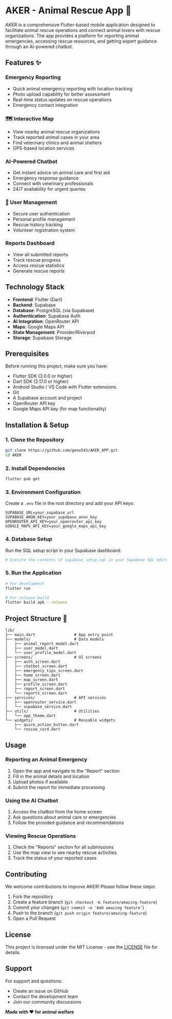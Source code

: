 # AKER - Animal Rescue App 🐾

AKER is a comprehensive Flutter-based mobile application designed to facilitate animal rescue operations and connect animal lovers with rescue organizations. The app provides a platform for reporting animal emergencies, accessing rescue resources, and getting expert guidance through an AI-powered chatbot.

## Features ✨

###  Emergency Reporting
- Quick animal emergency reporting with location tracking
- Photo upload capability for better assessment
- Real-time status updates on rescue operations
- Emergency contact integration

### 🗺 Interactive Map
- View nearby animal rescue organizations
- Track reported animal cases in your area
- Find veterinary clinics and animal shelters
- GPS-based location services

###  AI-Powered Chatbot
- Get instant advice on animal care and first aid
- Emergency response guidance
- Connect with veterinary professionals
- 24/7 availability for urgent queries

### 📱 User Management
- Secure user authentication
- Personal profile management
- Rescue history tracking
- Volunteer registration system

###  Reports Dashboard
- View all submitted reports
- Track rescue progress
- Access rescue statistics
- Generate rescue reports

## Technology Stack 

- **Frontend**: Flutter (Dart)
- **Backend**: Supabase
- **Database**: PostgreSQL (via Supabase)
- **Authentication**: Supabase Auth
- **AI Integration**: OpenRouter API
- **Maps**: Google Maps API
- **State Management**: Provider/Riverpod
- **Storage**: Supabase Storage

## Prerequisites

Before running this project, make sure you have:

- Flutter SDK (3.0.0 or higher)
- Dart SDK (2.17.0 or higher)
- Android Studio / VS Code with Flutter extensions
- Git
- A Supabase account and project
- OpenRouter API key
- Google Maps API key (for map functionality)

## Installation & Setup 

### 1. Clone the Repository
```bash
git clone https://github.com/geno543/AKER_APP.git
cd AKER
```

### 2. Install Dependencies
```bash
flutter pub get
```

### 3. Environment Configuration
Create a `.env` file in the root directory and add your API keys:
```env
SUPABASE_URL=your_supabase_url
SUPABASE_ANON_KEY=your_supabase_anon_key
OPENROUTER_API_KEY=your_openrouter_api_key
GOOGLE_MAPS_API_KEY=your_google_maps_api_key
```

### 4. Database Setup
Run the SQL setup script in your Supabase dashboard:
```bash
# Execute the contents of supabase_setup.sql in your Supabase SQL editor
```

### 5. Run the Application
```bash
# For development
flutter run

# For release build
flutter build apk --release
```

## Project Structure 📁

```
lib/
├── main.dart                 # App entry point
├── models/                   # Data models
│   ├── animal_report_model.dart
│   ├── user_model.dart
│   └── user_profile_model.dart
├── screens/                  # UI screens
│   ├── auth_screen.dart
│   ├── chatbot_screen.dart
│   ├── emergency_tips_screen.dart
│   ├── home_screen.dart
│   ├── map_screen.dart
│   ├── profile_screen.dart
│   ├── report_screen.dart
│   └── reports_screen.dart
├── services/                 # API services
│   ├── openrouter_service.dart
│   └── supabase_service.dart
├── utils/                    # Utilities
│   └── app_theme.dart
└── widgets/                  # Reusable widgets
    ├── quick_action_button.dart
    └── rescue_card.dart
```

## Usage 

### Reporting an Animal Emergency
1. Open the app and navigate to the "Report" section
2. Fill in the animal details and location
3. Upload photos if available
4. Submit the report for immediate processing

### Using the AI Chatbot
1. Access the chatbot from the home screen
2. Ask questions about animal care or emergencies
3. Follow the provided guidance and recommendations

### Viewing Rescue Operations
1. Check the "Reports" section for all submissions
2. Use the map view to see nearby rescue activities
3. Track the status of your reported cases

## Contributing 

We welcome contributions to improve AKER! Please follow these steps:

1. Fork the repository
2. Create a feature branch (`git checkout -b feature/amazing-feature`)
3. Commit your changes (`git commit -m 'Add amazing feature'`)
4. Push to the branch (`git push origin feature/amazing-feature`)
5. Open a Pull Request

## License 

This project is licensed under the MIT License - see the [LICENSE](LICENSE) file for details.

## Support

For support and questions:
- Create an issue on GitHub
- Contact the development team
- Join our community discussions

**Made with ❤️ for animal welfare**
